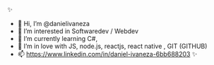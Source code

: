 
✨
- 👋 Hi, I’m @danielivaneza
- 👀 I’m interested in Softwaredev / Webdev 
- 🌱 I’m currently learning C#,
- 💞️ I’m in love with JS, node.js, reactjs, react native , GIT (GITHUB)
- 📫 https://www.linkedin.com/in/daniel-ivaneza-6bb688203
✨
